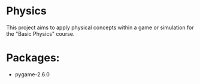 # Physics

This project aims to apply physical concepts within a game or simulation for the "Basic Physics" course.

# Packages:

- pygame-2.6.0
